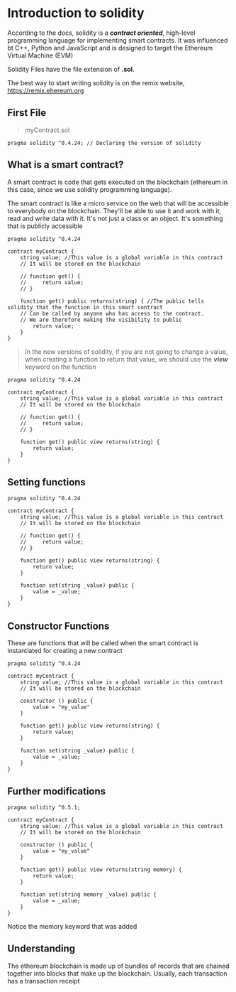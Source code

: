 # Introduction to solidity

According to the docs, solidity is a **_contract oriented_**, high-level
programming language for implementing smart contracts. It was influenced bt C++,
Python and JavaScript and is designed to target the Ethereum Virtual Machine
(EVM)

Solidity Files have the file extension of **.sol**.

The best way to start writing solidity is on the remix website,
<https://remix.ehereum.org>

## First File

> myContract.sol

```sol
pragma solidity ^0.4.24; // Declaring the version of solidity
```

## What is a smart contract?

A smart contract is code that gets executed on the blockchain (ethereum in this
case, since we use solidity programming language).

The smart contract is like a micro service on the web that will be accessible to
everybody on the blockchain. They'll be able to use it and work with it, read
and write data with it. It's not just a class or an object. It's something that
is publicly accessible

```sol
pragma solidity ^0.4.24

contract myContract {
    string value; //This value is a global variable in this contract
    // It will be stored on the blockchain

    // function get() {
    //     return value;
    // }

    function get() public returns(string) { //The public tells solidity that the function in this smart contract
    // Can be called by anyone who has access to the contract.
    // We are therefore making the visibility to public
        return value;
    }
}
```

> In the new versions of solidity, if you are not going to change a value, when
> creating a function to return that value, we should use the **_view_** keyword
> on the function

```sol
pragma solidity ^0.4.24

contract myContract {
    string value; //This value is a global variable in this contract
    // It will be stored on the blockchain

    // function get() {
    //     return value;
    // }

    function get() public view returns(string) {
        return value;
    }
}
```

## Setting functions

```sol
pragma solidity ^0.4.24

contract myContract {
    string value; //This value is a global variable in this contract
    // It will be stored on the blockchain

    // function get() {
    //     return value;
    // }

    function get() public view returns(string) {
        return value;
    }

    function set(string _value) public {
        value = _value;
    }
}
```

## Constructor Functions

These are functions that will be called when the smart contract is instantiated
for creating a new contract

```sol
pragma solidity ^0.4.24

contract myContract {
    string value; //This value is a global variable in this contract
    // It will be stored on the blockchain

    constructor () public {
        value = "my_value"
    }

    function get() public view returns(string) {
        return value;
    }

    function set(string _value) public {
        value = _value;
    }
}
```

## Further modifications

```sol
pragma solidity ^0.5.1;

contract myContract {
    string value; //This value is a global variable in this contract
    // It will be stored on the blockchain

    constructor () public {
        value = "my_value"
    }

    function get() public view returns(string memory) {
        return value;
    }

    function set(string memory _value) public {
        value = _value;
    }
}
```

Notice the memory keyword that was added

## Understanding

The ethereum blockchain is made up of bundles of records that are chained
together into blocks that make up the blockchain. Usually, each transaction has
a transaction receipt
